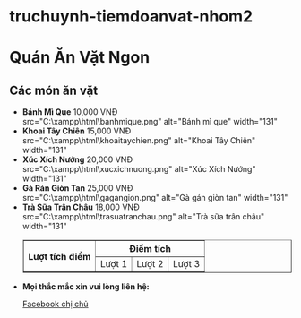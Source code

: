# truchuynh-tiemdoanvat-nhom2
<!DOCTYPE html>  
<html>  
<head>  
    <title>Quán Ăn Vặt Ngon</title>  
<head>
<body>  
    <div>  
        <h1>Quán Ăn Vặt Ngon</h1>  
    </div>  
    <main>  
        <h2>Các món ăn vặt</h2>  
        <ul>  
            <li><strong>Bánh Mì Que</strong> <span>10,000 VNĐ</span></li>  
		              <img>src="C:\xampp\html\banhmique.png" alt="Bánh mì que" width="131"</img>
            <li><strong>Khoai Tây Chiên</strong> <span>15,000 VNĐ</span></li>  
		              <img>src="C:\xampp\html\khoaitaychien.png" alt="Khoai Tây Chiên" width="131"</img>
            <li><strong>Xúc Xích Nướng</strong> <span>20,000 VNĐ</span></li>  
		              <img>src="C:\xampp\html\xucxichnuong.png" alt="Xúc Xích Nướng" width="131"</img>
            <li><strong>Gà Rán Giòn Tan</strong> <span>25,000 VNĐ</span></li>  
		              <img>src="C:\xampp\html\gagangion.png" alt="Gà gán giòn tan" width="131"</img>
            <li><strong>Trà Sữa Trân Châu</strong> <span>18,000 VNĐ</span></li>
		              <img>src="C:\xampp\html\trasuatranchau.png" alt="Trà sữa trân châu" width="131"</img>
	    <table border="1">
		    <tr><th rowspan="2"> Lượt tích điểm </th> <th colspan="3"> Điểm tích</th></tr>
		    <tr><td>Lượt 1</td> <td>Lượt 2</td> <td>Lượt 3</td></tr>
	    </table>
	<li><strong>Mọi thắc mắc xin vui lòng liên hệ:</strong></li>
	<p><a href="https://www.facebook.com/xuanmai.tranngoc.739?mibextid=LQQJ4d"> Facebook chị chủ</a></p>
        </ul>  
    </main>  
</body>  
</html>
		
